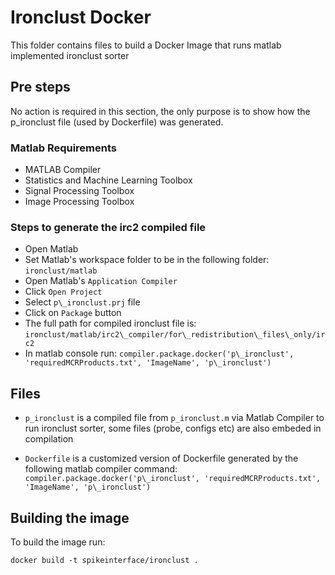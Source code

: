 # Ironclust Docker

This folder contains files to build a Docker Image that runs matlab implemented ironclust sorter


## Pre steps
No action is required in this section, the only purpose is to show how the p\_ironclust file (used by Dockerfile) was generated.

### Matlab Requirements
- MATLAB Compiler
- Statistics and Machine Learning Toolbox
- Signal Processing Toolbox
- Image Processing Toolbox

### Steps to generate the irc2 compiled file
- Open Matlab 
- Set Matlab's workspace folder to be in the following folder: `ironclust/matlab`
- Open Matlab's `Application Compiler`
- Click `Open Project`
- Select `p\_ironclust.prj` file
- Click on `Package` button
- The full path for compiled ironclust file is: `ironclust/matlab/irc2\_compiler/for\_redistribution\_files\_only/irc2`
- In matlab console run: `compiler.package.docker('p\_ironclust', 'requiredMCRProducts.txt', 'ImageName', 'p\_ironclust')`


## Files

- `p_ironclust` is a compiled file from `p_ironclust.m` via Matlab Compiler to run ironclust sorter, some files (probe, configs etc) are also embeded in compilation

- `Dockerfile` is a customized version of Dockerfile generated by the following matlab compiler command: `compiler.package.docker('p\_ironclust', 'requiredMCRProducts.txt', 'ImageName', 'p\_ironclust')`


## Building the image

To build the image run:

```
docker build -t spikeinterface/ironclust .
```

